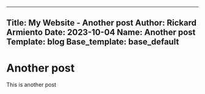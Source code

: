 --------
Title: My Website - Another post
Author: Rickard Armiento
Date: 2023-10-04
Name: Another post
Template: blog
Base_template: base_default
--------

Another post
============

This is another post
